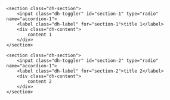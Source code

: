 <div class="dh-collapse dh-accordion">

    <section class="dh-section">
        <input class="dh-toggler" id="section-1" type="radio" name="accordion-1">
        <label class="dh-label" for="section-1">title 1</label>
        <div class="dh-content">
            content 1
        </div>
    </section>

    <section class="dh-section">
        <input class="dh-toggler" id="section-2" type="radio" name="accordion-1">
        <label class="dh-label" for="section-2">title 2</label>
        <div class="dh-content">
            content 2
        </div>
    </section>

</div>
